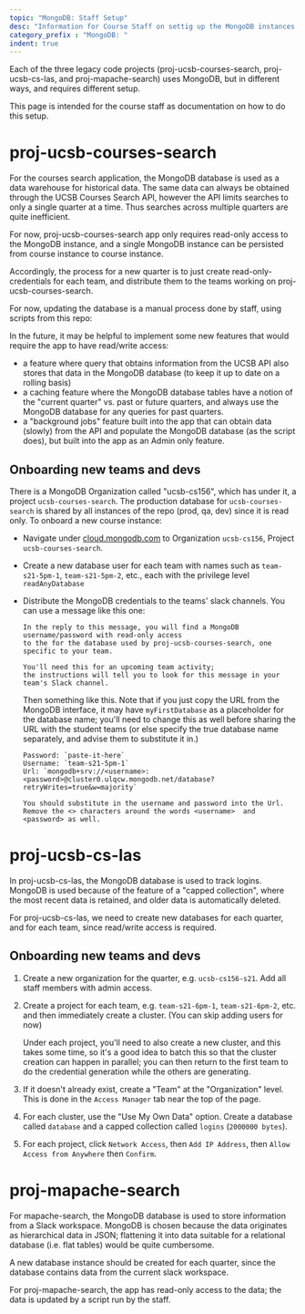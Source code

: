 ```yaml
---
topic: "MongoDB: Staff Setup"
desc: "Information for Course Staff on settig up the MongoDB instances for the project repos"
category_prefix	: "MongoDB: "
indent: true
---
```


Each of the three legacy code projects (proj-ucsb-courses-search, proj-ucsb-cs-las, and proj-mapache-search) uses MongoDB, but in different ways, and requires
different setup.

This page is intended for the course staff as documentation on how to do this setup.


# proj-ucsb-courses-search

For the courses search application, the MongoDB database is used as a data warehouse for historical data.  The same data can always be obtained through the UCSB Courses Search API, however the API limits searches to only a single quarter at a time.   Thus searches across multiple quarters are quite inefficient.

For now, proj-ucsb-courses-search app only requires read-only access to the MongoDB instance, and a single MongoDB instance can be persisted from course instance to course instance.  

Accordingly, the process for a new quarter is to just create read-only-credentials for each team, and distribute them to the teams working on proj-ucsb-courses-search.

For now, updating the database is a manual process done by staff, using scripts from this repo: 

In the future, it may be helpful to implement some new features that would require the app to have read/write access:
* a feature where query that obtains information from the UCSB API also stores that data in the MongoDB database (to keep it up to date on a rolling basis)
* a caching feature where the MongoDB database tables have a notion of the "current quarter" vs. past or future quarters, and always use the MongoDB database
  for any queries for past quarters.
* a "background jobs" feature built into the app that can obtain data (slowly) from the API and populate the MongoDB database (as the script does), but built
  into the app as an Admin only feature.
  
  
## Onboarding new teams and devs

There is a MongoDB Organization called "ucsb-cs156", which has under it, a project `ucsb-courses-search`.  The production database for `ucsb-courses-search` is shared by all instances of the repo (prod, qa, dev) since it is read only.    To onboard a new course instance:

* Navigate under [cloud.mongodb.com](https://cloud.mongodb.com) to Organization `ucsb-cs156`, Project `ucsb-courses-search`.
* Create a new database user for each team with names such as `team-s21-5pm-1`, `team-s21-5pm-2`, etc., each with the privilege level `readAnyDatabase`
* Distribute the MongoDB credentials to the teams' slack channels.   You can use a message like this one:
  ```
  In the reply to this message, you will find a MongoDB username/password with read-only access
  to the for the database used by proj-ucsb-courses-search, one specific to your team.  
  
  You'll need this for an upcoming team activity; 
  the instructions will tell you to look for this message in your team's Slack channel.
  ```
  
  Then something like this.  Note that if you just copy the URL from the MongoDB interface, it may have `myFirstDatabase` as a placeholder for the database name; you'll need to change this as well before sharing the URL with the student teams (or else specify the true database name separately, and advise them to substitute it in.)
  
  ```
  Password: `paste-it-here`
  Username: `team-s21-5pm-1`
  Url: `mongodb+srv://<username>:<password>@cluster0.ulqcw.mongodb.net/database?retryWrites=true&w=majority`
  
  You should substitute in the username and password into the Url.  Remove the <> characters around the words <username>  and <password> as well. 
  ```

# proj-ucsb-cs-las

In proj-ucsb-cs-las, the MongoDB database is used to track logins.   MongoDB is used because of the feature of a "capped collection", where the most recent
data is retained, and older data is automatically deleted.

For proj-ucsb-cs-las, we need to create new databases for each quarter, and for each team, since read/write access is required.


## Onboarding new teams and devs

1. Create a new organization for the quarter, e.g. `ucsb-cs156-s21`.  Add all staff members with admin access.
2. Create a project for each team, e.g. `team-s21-6pm-1`, `team-s21-6pm-2`, etc. and then immediately create a cluster. (You can skip adding users for now)

   Under each project, you'll need to also create a new cluster, and
   this takes some time, so it's a good idea to batch this so that the cluster creation can happen in parallel; you can then return to the first team
   to do the credential generation while the others are generating.
3. If it doesn't already exist, create a "Team" at the "Organization" level.  This is done in the `Access Manager` tab near the top of the page.
4. For each cluster, use the "Use My Own Data" option.  Create a database called `database` and a capped collection called `logins` (`2000000 bytes`).
5. For each project, click `Network Access`, then `Add IP Address`, then `Allow Access from Anywhere` then `Confirm`.


# proj-mapache-search

For mapache-search, the MongoDB database is used to store information from a Slack workspace.   MongoDB is chosen because the data originates as hierarchical data in JSON; flattening it into data suitable for a relational database (i.e. flat tables) would be quite cumbersome.

A new database instance should be created for each quarter, since the database contains data from the current slack workspace.

For proj-mapache-search, the app has read-only access to the data; the data is updated by a script run by the staff.   
